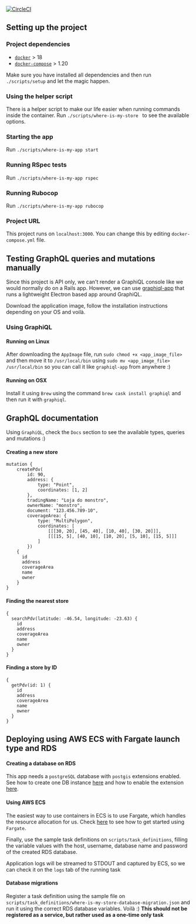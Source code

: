 [![CircleCI](https://circleci.com/gh/feliperoveran/where-is-my-store.svg?style=shield)](https://circleci.com/gh/feliperoveran/where-is-my-store)

## Setting up the project

### Project dependencies
*  [`docker`](https://docs.docker.com/install/) > 18
*  [`docker-compose`](https://docs.docker.com/compose/install/) > 1.20

Make sure you have installed all dependencies and then run `./scripts/setup`
and let the magic happen.

### Using the helper script
There is a helper script to make our life easier when running commands inside
the container. Run `./scripts/where-is-my-store ` to see the available options.

### Starting the app
Run `./scripts/where-is-my-app start`

### Running RSpec tests
Run `./scripts/where-is-my-app rspec`

### Running Rubocop
Run `./scripts/where-is-my-app rubocop`

### Project URL
This project runs on `localhost:3000`. You can change this by editing
`docker-compose.yml` file.

## Testing GraphQL queries and mutations manually
Since this project is API only, we can't render a GraphiQL console like we would
normally do on a Rails app. However, we can use
[graphiql-app](https://github.com/skevy/graphiql-app) that runs a lightweight
Electron based app around GraphiQL.

Download the application image, follow the installation instructions depending on
your OS and voilà.

### Using GraphiQL

#### Running on Linux

After downloading the `AppImage` file, run `sudo chmod +x <app_image_file>` and
then move it to `/usr/local/bin` using `sudo mv <app_image_file> /usr/local/bin`
so you can call it like `graphiql-app` from anywhere :)

#### Running on OSX

Install it using `Brew` using the command `brew cask install graphiql` and then
run it with `graphiql`.

## GraphQL documentation
Using `GraphiQL`, check the `Docs` section to see the available types, queries
and mutations :)

#### Creating a new store
```
mutation {
    createPdv(
        id: 90,
        address: {
            type: "Point",
            coordinates: [1, 2]
        },
        tradingName: "Loja do monstro",
        ownerName: "monstro",
        document: "123.456.789-10",
        coverageArea: {
            type: "MultiPolygon",
            coordinates: [
                [[[30, 20], [45, 40], [10, 40], [30, 20]]],
                [[[15, 5], [40, 10], [10, 20], [5, 10], [15, 5]]]
            ]
        })
    {
      id
      address
      coverageArea
      name
      owner
    }
}

```

#### Finding the nearest store
```
{
  searchPdv(latitude: -46.54, longitude: -23.63) {
    id
    address
    coverageArea
    name
    owner
  }
}
```

#### Finding a store by ID
```
{
  getPdv(id: 1) {
    id
    address
    coverageArea
    name
    owner
  }
}
```

## Deploying using AWS ECS with Fargate launch type and RDS
#### Creating a database on RDS
This app needs a `postgreSQL` database with `postgis` extensions enabled. See
how to create one DB instance
[here](https://docs.aws.amazon.com/AmazonRDS/latest/UserGuide/CHAP_GettingStarted.CreatingConnecting.PostgreSQL.html)
and how to enable the extension
[here](https://docs.aws.amazon.com/AmazonRDS/latest/UserGuide/Appendix.PostgreSQL.CommonDBATasks.html#Appendix.PostgreSQL.CommonDBATasks.PostGIS).

#### Using AWS ECS
The easiest way to use containers in ECS is to use Fargate, which handles the
resource allocation for us.
Check
[here](https://docs.aws.amazon.com/AmazonECS/latest/developerguide/ECS_GetStarted.html)
to see how to get started using `Fargate`.

Finally, use the sample task definitions on `scripts/task_definitions`,
filling the variable values with the host, username, database name and password
of the created RDS database.

Application logs will be streamed to STDOUT and captured by ECS, so we can check
it on the `logs` tab of the running task

#### Database migrations
Register a task definition using the sample file on
`scripts/task_definitions/where-is-my-store-database-migration.json` and run it
using the correct RDS database variables. Voilà :)
**This should not be registered as a service, but rather used as a one-time only
task**
